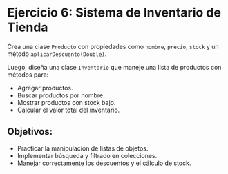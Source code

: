# Ejercicio 6: Sistema de Inventario de Tienda

Crea una clase `Producto` con propiedades como `nombre`, `precio`, `stock` y un método `aplicarDescuento(Double)`.

Luego, diseña una clase `Inventario` que maneje una lista de productos con métodos para:

- Agregar productos.
- Buscar productos por nombre.
- Mostrar productos con stock bajo.
- Calcular el valor total del inventario.

## **Objetivos**:

- Practicar la manipulación de listas de objetos.
- Implementar búsqueda y filtrado en colecciones.
- Manejar correctamente los descuentos y el cálculo de stock.
